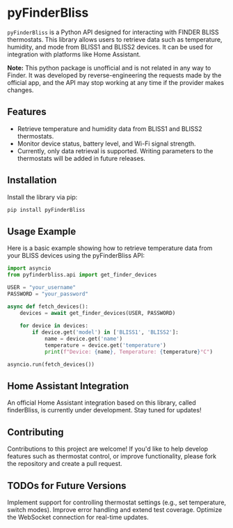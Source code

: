 # pyFinderBliss

`pyFinderBliss` is a Python API designed for interacting with FINDER BLISS thermostats. This library allows users to retrieve data such as temperature, humidity, and mode from BLISS1 and BLISS2 devices. It can be used for integration with platforms like Home Assistant. 

**Note:** This python package is unofficial and is not related in any way to Finder. It was developed by reverse-engineering the requests made by the official app, and the API may stop working at any time if the provider makes changes.

## Features

- Retrieve temperature and humidity data from BLISS1 and BLISS2 thermostats.
- Monitor device status, battery level, and Wi-Fi signal strength.
- Currently, only data retrieval is supported. Writing parameters to the thermostats will be added in future releases.

## Installation

Install the library via pip:

```bash
pip install pyFinderBliss
```

## Usage Example
Here is a basic example showing how to retrieve temperature data from your BLISS devices using the pyFinderBliss API:
```python
import asyncio
from pyfinderbliss.api import get_finder_devices

USER = "your_username"
PASSWORD = "your_password"

async def fetch_devices():
    devices = await get_finder_devices(USER, PASSWORD)
    
    for device in devices:
        if device.get('model') in ['BLISS1', 'BLISS2']:
            name = device.get('name')
            temperature = device.get('temperature')
            print(f"Device: {name}, Temperature: {temperature}°C")

asyncio.run(fetch_devices())
```

## Home Assistant Integration
An official Home Assistant integration based on this library, called finderBliss, is currently under development. Stay tuned for updates!

## Contributing
Contributions to this project are welcome! If you'd like to help develop features such as thermostat control, or improve functionality, please fork the repository and create a pull request.

## TODOs for Future Versions
Implement support for controlling thermostat settings (e.g., set temperature, switch modes).
Improve error handling and extend test coverage.
Optimize the WebSocket connection for real-time updates.